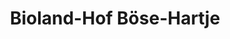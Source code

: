---
title: "Bioland-Hof Böse-Hartje"
url: /thedinghausen/bioland-hof-boese-hartje/
shop: Hofladen
---